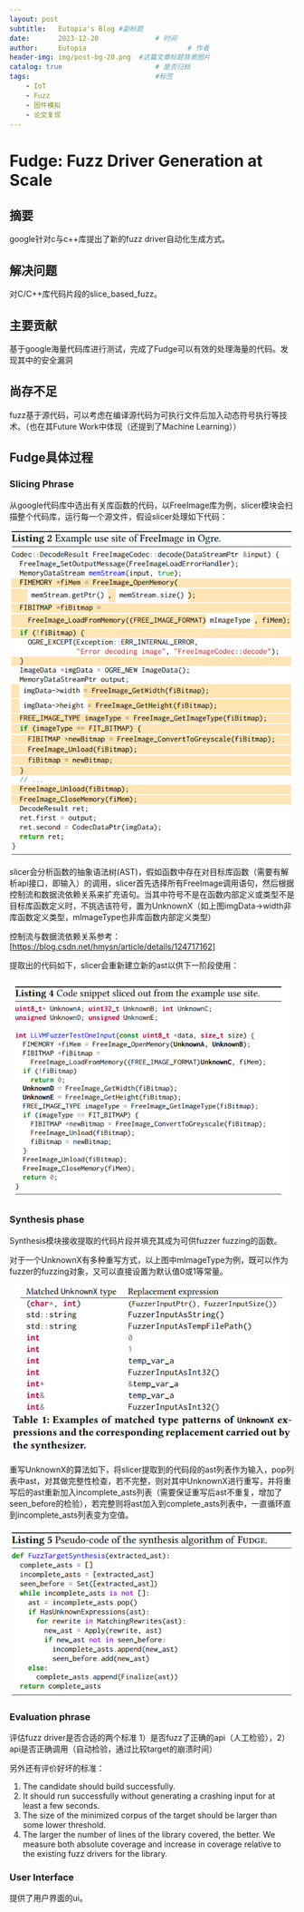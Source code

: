 ```yaml
---
layout: post
subtitle:   Eutopia's Blog #副标题
date:       2023-12-20				# 时间
author:     Eutopia 						# 作者
header-img: img/post-bg-20.png 	#这篇文章标题背景图片
catalog: true 						# 是否归档
tags:								#标签
    - IoT
    - Fuzz
    - 固件模拟
    - 论文复现
---
```




# Fudge: Fuzz Driver Generation at Scale

## 摘要

google针对c与c++库提出了新的fuzz driver自动化生成方式。

## 解决问题

对C/C++库代码片段的slice_based_fuzz。

## 主要贡献

基于google海量代码库进行测试，完成了Fudge可以有效的处理海量的代码。发现其中的安全漏洞

## 尚存不足

fuzz基于源代码，可以考虑在编译源代码为可执行文件后加入动态符号执行等技术。（也在其Future Work中体现（还提到了Machine Learning））

## Fudge具体过程

### Slicing Phrase

从google代码库中选出有关库函数的代码，以FreeImage库为例，slicer模块会扫描整个代码库，运行每一个源文件，假设slicer处理如下代码：

![listing_2](/img/posts/2023-12-19-Fudge论文笔记/listing_2.png)

slicer会分析函数的抽象语法树(AST)，假如函数中存在对目标库函数（需要有解析api接口，即输入）的调用，slicer首先选择所有FreeImage调用语句，然后根据控制流和数据流依赖关系来扩充语句。当其中符号不是在函数内部定义或类型不是目标库函数定义时，不挑选该符号，置为UnknownX（如上图imgData->width非库函数定义类型，mImageType也非库函数内部定义类型）

控制流与数据流依赖关系参考：[https://blog.csdn.net/hmysn/article/details/124717162]

提取出的代码如下，slicer会重新建立新的ast以供下一阶段使用：

![listing_4](/img/posts/2023-12-19-Fudge论文笔记/listing_4.png)

### Synthesis phase

Synthesis模块接收提取的代码片段并填充其成为可供fuzzer fuzzing的函数。

对于一个UnknownX有多种重写方式，以上图中mImageType为例，既可以作为fuzzer的fuzzing对象，又可以直接设置为默认值0或1等常量。

![table_1](/img/posts/2023-12-19-Fudge论文笔记/table_1.png)

重写UnknownX的算法如下，将slicer提取到的代码段的ast列表作为输入，pop列表中ast，对其做完整性检查，若不完整，则对其中UnknownX进行重写，并将重写后的ast重新加入incomplete_asts列表（需要保证重写后ast不重复，增加了seen_before的检验），若完整则将ast加入到complete_asts列表中，一直循环直到incomplete_asts列表变为空值。

![listing_5](/img/posts/2023-12-19-Fudge论文笔记/listing_5.png)

### Evaluation phrase

评估fuzz driver是否合适的两个标准 1）是否fuzz了正确的api（人工检验），2）api是否正确调用（自动检验，通过比较target的崩溃时间）

另外还有评价好坏的标准：

1. The candidate should build successfully.
2. It should run successfully without generating a crashing
   input for at least a few seconds.
3. The size of the minimized corpus of the target should be
   larger than some lower threshold.
4. The larger the number of lines of the library covered, the
   better. We measure both absolute coverage and increase in
   coverage relative to the existing fuzz drivers for the library.  

### User Interface

提供了用户界面的ui。

